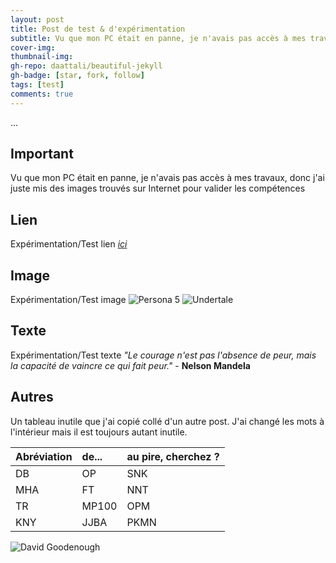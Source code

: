 ```yaml
---
layout: post
title: Post de test & d'expérimentation
subtitle: Vu que mon PC était en panne, je n'avais pas accès à mes travaux, donc j'ai juste mis des images trouvés sur Internet pour valider la compétences
cover-img:
thumbnail-img:
gh-repo: daattali/beautiful-jekyll
gh-badge: [star, fork, follow]
tags: [test]
comments: true
---
```

...

## Important
Vu que mon PC était en panne, je n'avais pas accès à mes travaux, donc j'ai juste mis des images trouvés sur Internet pour valider les compétences

## Lien
Expérimentation/Test lien _[ici](https://jcw87.github.io/c2-sans-fight/)_

## Image
Expérimentation/Test image
![Persona 5](https://thumbs.gfycat.com/ConstantAridAnkole-size_restricted.gif)
![Undertale](https://media.tenor.com/Rpq8-r2iJFcAAAAM/sans-sans-undertale.gif)

## Texte
Expérimentation/Test texte
_"Le courage n'est pas l'absence de peur, mais la capacité de vaincre ce qui fait peur."_ - **Nelson Mandela**

## Autres

Un tableau inutile que j'ai copié collé d'un autre post. J'ai changé les mots à l'intérieur mais il est toujours autant inutile.

| Abréviation | de... | au pire, cherchez ? |
| :------ |:--- | :--- |
| DB | OP | SNK |
| MHA | FT | NNT |
| TR | MP100 | OPM |
| KNY | JJBA | PKMN |

![David Goodenough](https://media.tenor.com/Gwjwa1pWE-oAAAAd/jdg-joueur-du-grenier.gif)
